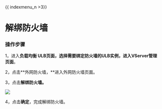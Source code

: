 {{ indexmenu_n >3}}


# 解绑防火墙



### 操作步骤

1，进入**负载均衡 ULB页面，**选择需要绑定防火墙的ULB实例，进入**VServer管理页面**。

2，点击**外网防火墙，**进入外网防火墙页面。

3，点击**解绑防火墙。**

![](../../../.gitbook/assets/image%20%287%29.png)

4，点击**确定**，完成解绑防火墙。 

